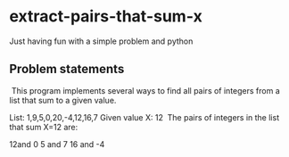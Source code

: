 # extract-pairs-that-sum-x
Just having fun with a simple problem and python

## Problem statements
​
This program implements several ways to find all pairs of integers from a list that
sum to a given value. 

List: 1,9,5,0,20,-4,12,16,7
Given value X: 12
​
The pairs of integers in the list that sum X=12 are:

12and 0
5 and 7
16 and -4
​